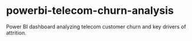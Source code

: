 # powerbi-telecom-churn-analysis
Power BI dashboard analyzing telecom customer churn and key drivers of attrition.
